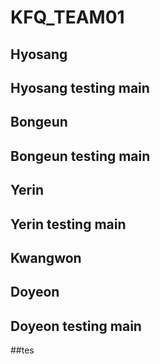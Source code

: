 # KFQ_TEAM01

## Hyosang
## Hyosang testing main


## Bongeun
## Bongeun testing main


## Yerin
## Yerin testing main


## Kwangwon

## Doyeon
## Doyeon testing main

##tes